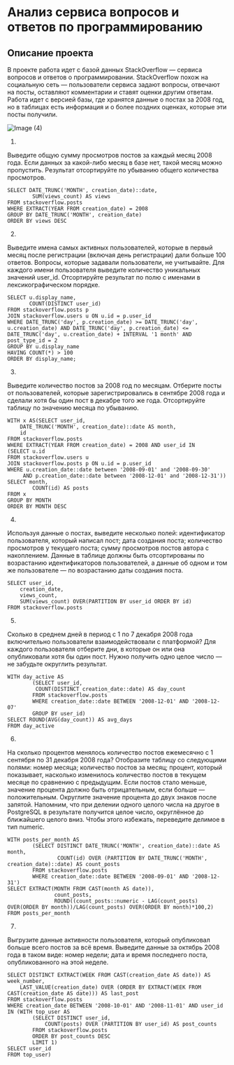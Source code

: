 # Анализ сервиса вопросов и ответов по программированию
## Описание проекта
В проекте работа идет с базой данных StackOverflow — сервиса вопросов и ответов о программировании. 
StackOverflow похож на социальную сеть — пользователи сервиса задают вопросы, отвечают на посты, оставляют комментарии и ставят оценки другим ответам.
Работа идет с версией базы, где хранятся данные о постах за 2008 год, но в таблицах есть информация и о более поздних оценках, которые эти посты получили. 


![Image (4)](https://pictures.s3.yandex.net/resources/Frame_353_1_1664969443.png)

1.
Выведите общую сумму просмотров постов за каждый месяц 2008 года. Если данных за какой-либо месяц в базе нет, такой месяц можно пропустить. Результат отсортируйте по убыванию общего количества просмотров.

```
SELECT DATE_TRUNC('MONTH', creation_date)::date,
        SUM(views_count) AS views
FROM stackoverflow.posts  
WHERE EXTRACT(YEAR FROM creation_date) = 2008
GROUP BY DATE_TRUNC('MONTH', creation_date)
ORDER BY views DESC
```

2.
Выведите имена самых активных пользователей, которые в первый месяц после регистрации (включая день регистрации) дали больше 100 ответов. Вопросы, которые задавали пользователи, не учитывайте. Для каждого имени пользователя выведите количество уникальных значений user_id. Отсортируйте результат по полю с именами в лексикографическом порядке.

```
SELECT u.display_name,
       COUNT(DISTINCT user_id)
FROM stackoverflow.posts p
JOIN stackoverflow.users u ON u.id = p.user_id 
WHERE DATE_TRUNC('day', p.creation_date) >= DATE_TRUNC('day', u.creation_date) AND DATE_TRUNC('day', p.creation_date) <= DATE_TRUNC('day', u.creation_date) + INTERVAL '1 month' AND post_type_id = 2 
GROUP BY u.display_name 
HAVING COUNT(*) > 100 
ORDER BY display_name;
```
3.
Выведите количество постов за 2008 год по месяцам. Отберите посты от пользователей, которые зарегистрировались в сентябре 2008 года и сделали хотя бы один пост в декабре того же года. Отсортируйте таблицу по значению месяца по убыванию.


```
WITH x AS(SELECT user_id,
    DATE_TRUNC('MONTH', creation_date)::date AS month,
    id
FROM stackoverflow.posts
WHERE EXTRACT(YEAR FROM creation_date) = 2008 AND user_id IN
(SELECT u.id
FROM stackoverflow.users u
JOIN stackoverflow.posts p ON u.id = p.user_id
WHERE u.creation_date::date between '2008-09-01' and '2008-09-30' 
     AND p.creation_date::date between '2008-12-01' and '2008-12-31'))
SELECT month,
        COUNT(id) AS posts
FROM x
GROUP BY MONTH
ORDER BY MONTH DESC
```

4.
Используя данные о постах, выведите несколько полей:
идентификатор пользователя, который написал пост;
дата создания поста;
количество просмотров у текущего поста;
сумму просмотров постов автора с накоплением.
Данные в таблице должны быть отсортированы по возрастанию идентификаторов пользователей, а данные об одном и том же пользователе — по возрастанию даты создания поста.

```
SELECT user_id,
    creation_date,
    views_count,
    SUM(views_count) OVER(PARTITION BY user_id ORDER BY id)
FROM stackoverflow.posts
```

5.
Сколько в среднем дней в период с 1 по 7 декабря 2008 года включительно пользователи взаимодействовали с платформой? Для каждого пользователя отберите дни, в которые он или она опубликовали хотя бы один пост. Нужно получить одно целое число — не забудьте округлить результат.

```
WITH day_active AS
        (SELECT user_id,
         COUNT(DISTINCT creation_date::date) AS day_count
        FROM stackoverflow.posts
        WHERE creation_date::date BETWEEN '2008-12-01' AND '2008-12-07'
        GROUP BY user_id)
SELECT ROUND(AVG(day_count)) AS avg_days
FROM day_active
```

6.
На сколько процентов менялось количество постов ежемесячно с 1 сентября по 31 декабря 2008 года? Отобразите таблицу со следующими полями:
номер месяца;
количество постов за месяц;
процент, который показывает, насколько изменилось количество постов в текущем месяце по сравнению с предыдущим.
Если постов стало меньше, значение процента должно быть отрицательным, если больше — положительным. Округлите значение процента до двух знаков после запятой.
Напомним, что при делении одного целого числа на другое в PostgreSQL в результате получится целое число, округлённое до ближайшего целого вниз. Чтобы этого избежать, переведите делимое в тип numeric.

```
WITH posts_per_month AS
        (SELECT DISTINCT DATE_TRUNC('MONTH', creation_date)::date AS month,
                COUNT(id) OVER (PARTITION BY DATE_TRUNC('MONTH', creation_date)::date) AS count_posts
        FROM stackoverflow.posts  
        WHERE creation_date::date BETWEEN '2008-09-01' AND '2008-12-31')
SELECT EXTRACT(MONTH FROM CAST(month AS date)),
               count_posts,
               ROUND((count_posts::numeric - LAG(count_posts) OVER(ORDER BY month))/LAG(count_posts) OVER(ORDER BY month)*100,2)
FROM posts_per_month
```

7.
Выгрузите данные активности пользователя, который опубликовал больше всего постов за всё время. Выведите данные за октябрь 2008 года в таком виде:
номер недели;
дата и время последнего поста, опубликованного на этой неделе.

```
SELECT DISTINCT EXTRACT(WEEK FROM CAST(creation_date AS date)) AS week_number,
    LAST_VALUE(creation_date) OVER (ORDER BY EXTRACT(WEEK FROM CAST(creation_date AS date))) AS last_post
FROM stackoverflow.posts
WHERE creation_date BETWEEN '2008-10-01' AND '2008-11-01' AND user_id IN (WITH top_user AS
        (SELECT DISTINCT user_id,
            COUNT(posts) OVER (PARTITION BY user_id) AS post_counts
        FROM stackoverflow.posts
        ORDER BY post_counts DESC
        LIMIT 1)
SELECT user_id
FROM top_user)
```
